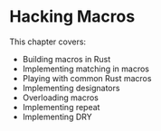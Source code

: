 # Hacking Macros

This chapter covers:
- Building macros in Rust
- Implementing matching in macros
- Playing with common Rust macros
- Implementing designators
- Overloading macros
- Implementing repeat
- Implementing DRY

